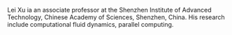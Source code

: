 

Lei Xu ia an associate professor at the Shenzhen Institute of Advanced Technology, Chinese Academy of Sciences, Shenzhen, China. His research include computational fluid dynamics, parallel computing. 

